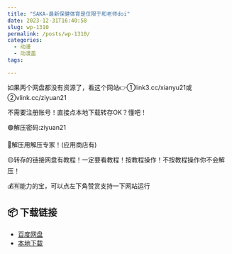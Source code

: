 ```yaml
---
title: "SAKA-最新保健体育是仅限于和老师doi"
date: 2023-12-31T16:40:58
slug: wp-1310
permalink: /posts/wp-1310/
categories:
  - 动漫
  - 动漫盖
tags:

---
```


如果两个网盘都没有资源了，看这个网站👉①link3.cc/xianyu21或②vlink.cc/ziyuan21

不需要注册账号！直接点本地下载转存OK？懂吧！

🟢解压密码:ziyuan21

🔵解压用解压专家！(应用商店有)

🟡转存的链接网盘有教程！一定要看教程！按教程操作！不按教程操作你不会解压！

💰🈶能力的宝，可以点左下角赞赏支持一下网站运行

## 📦 下载链接
- [百度网盘](https://blziyuan21.com/pay-download/1310?key=24224dda26&down_id=0)
- [本地下载](https://blziyuan21.com/pay-download/1310?key=24224dda26&down_id=1)


